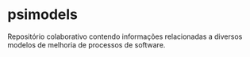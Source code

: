 # psimodels
Repositório colaborativo contendo informações relacionadas a diversos modelos de melhoria de processos de software. 
